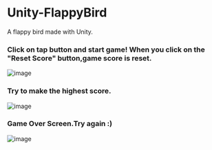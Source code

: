 # Unity-FlappyBird
A flappy bird  made with Unity.<br>
### Click on tap button and start game! When you click on the "Reset Score" button,game score is reset.
![image](https://user-images.githubusercontent.com/81179702/130316303-adbf2c96-1653-4914-8ec2-ba2db49da36d.png)<br>
### Try to make the highest score.
![image](https://user-images.githubusercontent.com/81179702/130316341-86071b76-aa20-418d-9007-364e17b188a1.png)<br>
### Game Over Screen.Try again :)
![image](https://user-images.githubusercontent.com/81179702/130316403-852480e7-6206-4685-8025-4eda4b51bb56.png)



